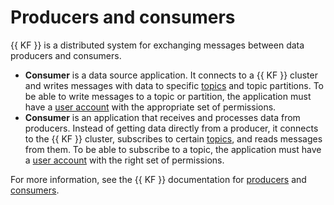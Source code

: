 # Producers and consumers

{{ KF }} is a distributed system for exchanging messages between data producers and consumers.

* **Consumer** is a data source application. It connects to a {{ KF }} cluster and writes messages with data to specific [topics](topics.md) and topic partitions. To be able to write messages to a topic or partition, the application must have a [user account](../operations/cluster-accounts.md) with the appropriate set of permissions.
* **Consumer** is an application that receives and processes data from producers. Instead of getting data directly from a producer, it connects to the {{ KF }} cluster, subscribes to certain [topics](topics.md), and reads messages from them. To be able to subscribe to a topic, the application must have a [user account](../operations/cluster-accounts.md) with the right set of permissions.


For more information, see the {{ KF }} documentation for [producers](https://kafka.apache.org/documentation/#theproducer) and [consumers](https://kafka.apache.org/documentation/#theconsumer).
